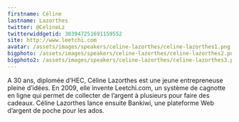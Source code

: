```yaml
---
firstname: Céline 
lastname: Lazorthes
twitter: @CelineLz
twitterwiddgetid: 303947251691159552
site: http://www.leetchi.com
avatar: /assets/images/speakers/celine-lazorthes/celine-lazorthes1.png
bigphoto: /assets/images/speakers/celine-lazorthes/celine-lazorthes2.png
bigphoto2: /assets/images/speakers/celine-lazorthes/celine-lazorthes3.png
---
```


A 30 ans, diplomée d’HEC, Céline Lazorthes est une jeune entrepreneuse pleine d’idées. En 2009, elle invente Leetchi.com, un système de cagnotte en ligne qui permet de collecter de l’argent à plusieurs pour faire des cadeaux. Céline Lazorthes lance ensuite Bankiwi, une plateforme Web d’argent de poche pour les ados.



